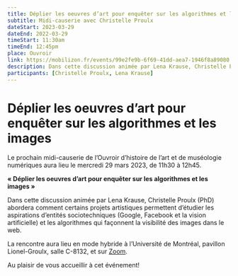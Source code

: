 ```yaml
---
title: Déplier les oeuvres d’art pour enquêter sur les algorithmes et les images
subtitle: Midi-causerie avec Christelle Proulx
dateStart: 2023-03-29
dateEnd: 2022-03-29
timeStart: 11:30am
timeEnd: 12:45pm
place: Ouvroir
link: https://mobilizon.fr/events/99e2fe9b-6f69-41dd-aea7-1946f8a89080
description: Dans cette discussion animée par Lena Krause, Christelle Proulx (PhD) abordera comment certains projets artistiques permettent d’étudier les aspirations d’entités sociotechniques (Google, Facebook et la vision artificielle) et les algorithmes qui façonnent la visibilité des images dans le web.
participants: [Christelle Proulx, Lena Krause]
---
```


# Déplier les oeuvres d’art pour enquêter sur les algorithmes et les images

Le prochain midi-causerie de l’Ouvroir d’histoire de l’art et de muséologie numériques aura lieu le mercredi 29 mars 2023, de 11h30 à 12h45.

**« Déplier les oeuvres d’art pour enquêter sur les algorithmes et les images »**

Dans cette discussion animée par Lena Krause, Christelle Proulx (PhD) abordera comment certains projets artistiques permettent d’étudier les aspirations d’entités sociotechniques (Google, Facebook et la vision artificielle) et les algorithmes qui façonnent la visibilité des images dans le web.

La rencontre aura lieu en mode hybride à l’Université de Montréal, pavillon Lionel-Groulx, salle C-8132, et sur [Zoom](https://umontreal.zoom.us/j/82480661654?pwd=cUlzb09hZ3lkd2UvcmpPbTdmQkZBQT09).

Au plaisir de vous accueillir à cet événement!
